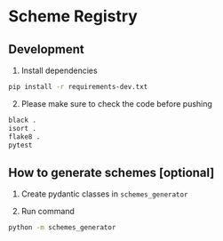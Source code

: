 # Scheme Registry

## Development

1. Install dependencies

```bash
pip install -r requirements-dev.txt
```

2. Please make sure to check the code before pushing

```bash
black .
isort .
flake8 .
pytest
```

## How to generate schemes [optional]

1. Create pydantic classes in `schemes_generator`

2. Run command

```bash
python -m schemes_generator
```
